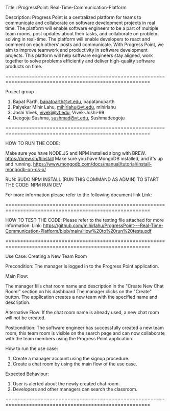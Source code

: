 Title :  ProgressPoint: Real-Time-Communication-Platform


Description: Progress Point is a centralized platform for teams to communicate and collaborate on software development projects in real time. 
The platform will enable software engineers to be a part of multiple team rooms, post updates about their tasks, and collaborate on problem-solving
in real-time. The platform will enable developers to react and comment on each others’ posts and communicate. With Progress Point, we aim to improve teamwork and productivity in software
development projects. This platform will help software engineers stay aligned, work together to solve problems efficiently and deliver high-quality software products on time.

=======================================================================================================

Project group

1) Bapat Parth, bapatparth@vt.edu, bapatanuparth
2) Palyekar Mihir Lahu, mihirlahu@vt.edu, mihirlahu
3) Joshi Vivek, vivekj@vt.edu, Vivek-Joshi-99
4) Deegoju Sushma, sushmad@vt.edu, Sushmadeegoju

=======================================================================================================


HOW TO RUN THE CODE:

Make sure you have NODE.JS and NPM installed along with BREW.
https://brew.sh/#install
Make sure you have MongoDB installed, and it's up and running.
https://www.mongodb.com/docs/manual/tutorial/install-mongodb-on-os-x/

RUN: SUDO NPM INSTALL (RUN THIS COMMAND AS ADMIN)
TO START THE CODE: NPM RUN DEV

For more information please refer to the following document link
Link:  


=======================================================================================================


HOW TO TEST THE CODE:
Please refer to the testing file attached for more information: 
Link: https://github.com/mihirlahu/ProgressPoint---Real-Time-Communication-Platform/blob/main/How%20to%20run%20tests.pdf

=======================================================================================================

Use Case: Creating a New Team Room

Precondition: The manager is logged in to the Progress Point application.

Main Flow:

The manager fills chat room name and description in the "Create New Chat Room!" section on his dashboard
The manager clicks on the "Create" button.
The application creates a new team with the specified name and description.

Alternative Flow:
If the chat room name is already used, a new chat room will not be created.

Postcondition:
The software engineer has successfully created a new team room, this team room is visible on the search page and can now collaborate with the team members using the Progress Point application.

How to run the use case:
1) Create a manager account using the signup procedure.
2) Create a chat room by using the main flow of the use case.

Expected Behaviour:
1) User is alerted about the newly created chat room.
2) Developers and other managers can search the classroom.

=======================================================================================================
